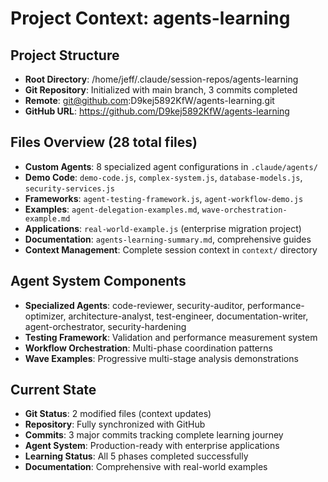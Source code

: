 # Project Context: agents-learning

## Project Structure
- **Root Directory**: /home/jeff/.claude/session-repos/agents-learning
- **Git Repository**: Initialized with main branch, 3 commits completed
- **Remote**: git@github.com:D9kej5892KfW/agents-learning.git
- **GitHub URL**: https://github.com/D9kej5892KfW/agents-learning

## Files Overview (28 total files)
- **Custom Agents**: 8 specialized agent configurations in `.claude/agents/`
- **Demo Code**: `demo-code.js`, `complex-system.js`, `database-models.js`, `security-services.js`
- **Frameworks**: `agent-testing-framework.js`, `agent-workflow-demo.js`
- **Examples**: `agent-delegation-examples.md`, `wave-orchestration-example.md`
- **Applications**: `real-world-example.js` (enterprise migration project)
- **Documentation**: `agents-learning-summary.md`, comprehensive guides
- **Context Management**: Complete session context in `context/` directory

## Agent System Components
- **Specialized Agents**: code-reviewer, security-auditor, performance-optimizer, architecture-analyst, test-engineer, documentation-writer, agent-orchestrator, security-hardening
- **Testing Framework**: Validation and performance measurement system
- **Workflow Orchestration**: Multi-phase coordination patterns
- **Wave Examples**: Progressive multi-stage analysis demonstrations

## Current State
- **Git Status**: 2 modified files (context updates)
- **Repository**: Fully synchronized with GitHub
- **Commits**: 3 major commits tracking complete learning journey
- **Agent System**: Production-ready with enterprise applications
- **Learning Status**: All 5 phases completed successfully
- **Documentation**: Comprehensive with real-world examples